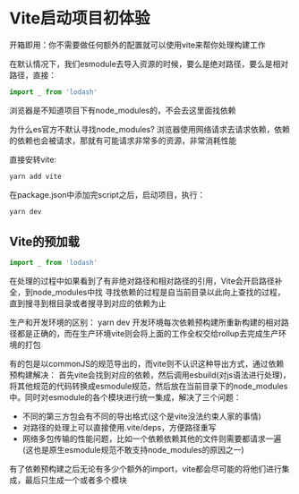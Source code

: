 # Vite启动项目初体验

开箱即用：你不需要做任何额外的配置就可以使用vite来帮你处理构建工作

在默认情况下，我们esmodule去导入资源的时候，要么是绝对路径，要么是相对路径，直接：
```js
import _ from 'lodash'
```
浏览器是不知道项目下有node_modules的，不会去这里面找依赖

为什么es官方不默认寻找node_modules?
浏览器使用网络请求去请求依赖，依赖的依赖也会被请求，那就有可能请求非常多的资源，非常消耗性能

直接安转vite:
```js
yarn add vite
```

在package.json中添加完script之后，启动项目，执行：
```js
yarn dev
```

## Vite的预加载
```js
import _ from 'lodash'
```
在处理的过程中如果看到了有非绝对路径和相对路径的引用，Vite会开启路径补全，到node_modules中找
寻找依赖的过程是自当前目录以此向上查找的过程，直到搜寻到根目录或者搜寻到对应的依赖为止

生产和开发环境的区别：
yarn dev 开发环境每次依赖预构建所重新构建的相对路径都是正确的，而在生产环境vite则会将上面的工作全权交给rollup去完成生产环境的打包

有的包是以commonJS的规范导出的，而vite则不认识这种导出方式，通过依赖预构建解决：
首先vite会找到对应的依赖，然后调用esbuild(对js语法进行处理)，将其他规范的代码转换成esmodule规范，然后放在当前目录下的node_modules中。同时对esmodule的各个模块进行统一集成，解决了三个问题：
- 不同的第三方包会有不同的导出格式(这个是vite没法约束人家的事情)
- 对路径的处理上可以直接使用.vite/deps，方便路径重写
- 网络多包传输的性能问题，比如一个依赖依赖其他的文件则需要都请求一遍(这也是原生esmodule规范不敢支持node_modules的原因之一)

有了依赖预构建之后无论有多少个额外的import，vite都会尽可能的将他们进行集成，最后只生成一个或者多个模块

